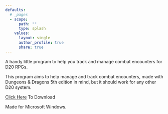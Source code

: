 ```yaml
---
defaults:
  # _pages
  - scope:
      path: ""
      type: splash
    values:
      layout: single
      author_profile: true
      share: true
---
```

A handy little program to help you track and manage combat encounters for D20 RPGs. 

This program aims to help manage and track combat encounters, made with Dungeons & Dragons 5th edition in mind, but it should work for any other D20 system.

<a href="https://github.com/AdamBougher/Solomons-Initiative-Tracker/releases/tag/Release" target="_blank" rel="noopener noreferrer">Click Here</a> To Download

Made for Microsoft Windows.